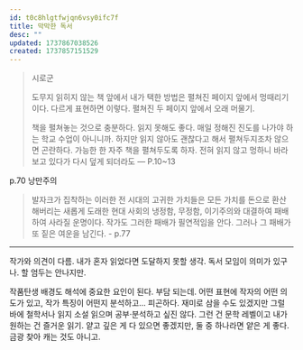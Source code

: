 ```yaml
---
id: t0c8hlgtfwjqn6vsy0ifc7f
title: 막막한 독서
desc: ""
updated: 1737867038526
created: 1737857151529
---
```


> 시로군
>
> 도무지 읽히지 않는 책 앞에서 내가 택한 방법은 펼쳐진 페이지 앞에서 멍때리기이다. 다르게 표현하면 이렇다. 펼쳐진 두 페이지 앞에서 오래 머물기.
>
> 책을 펼쳐놓는 것으로 충분하다. 읽지 못해도 좋다. 매일 정해진 진도를 나가야 하는 학교 수업이 아니니까. 하지만 읽지 않아도 괜찮다고 해서 펼쳐두지조차 않으면 곤란하다. 가능한 한 자주 책을 펼쳐두도록 하자. 전혀 읽지 않고 멍하니 바라보고 있다가 다시 덮게 되더라도
> — P.10~13

p.70 낭만주의

> 발자크가 집착하는 이러한 전 시대의 고귀한 가치들은 모든 가치를 돈으로 환산해버리는 새롭게 도래한 현대 사회의 냉정함, 무정함, 이기주의와 대결하여 패배하여 사라질 운명이다. 작가도 그러한 패배가 필연적임을 안다. 그러나 그 패배가 또 짙은 여운을 남긴다. - p.77

---

작가와 의견이 다름. 내가 혼자 읽었다면 도달하지 못할 생각.
독서 모임이 의미가 있구나. 할 엄두는 안나지만.

작품탄생 배경도 해석에 중요한 요인이 된다. 부담 되는데.
어떤 표현에 작자의 어떤 의도가 있고, 작가 특징이 어떤지 분석하고... 피곤하다.
재미로 삼을 수도 있겠지만 그럴 바에 철학서나 읽지 소설 읽으며 공부·분석하고 싶진 않다.
그런 건 문학 레벨이고 내가 원하는 건 즐거운 읽기.
얕고 깊은 게 다 있으면 좋겠지만, 둘 중 하나라면 얕은 게 좋다. 금광 찾아 캐는 것도 아니고.
